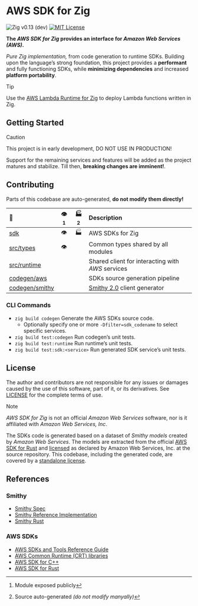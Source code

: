 # AWS SDK for Zig

![Zig v0.13 (dev)](https://img.shields.io/badge/Zig-v0.13_(dev)_-black?logo=zig&logoColor=F7A41D "Zig v0.13 – master branch")
[![MIT License](https://img.shields.io/github/license/by-nir/aws-sdk-zig)](/LICENSE)

**The _AWS SDK for Zig_ provides an interface for _Amazon Web Services (AWS)_.**

_Pure Zig implementation,_ from code generation to runtime SDKs.
Building upon the language’s strong foundation, this project provides a
**performant** and fully functioning SDKs, while **minimizing dependencies** and
increased **platform portability**.

> [!TIP]
> Use the [AWS Lambda Runtime for Zig](https://github.com/by-nir/aws-lambda-zig)
> to deploy Lambda functions written in Zig.

## Getting Started

> [!CAUTION]
> This project is in early development, DO NOT USE IN PRODUCTION!
>
> Support for the remaining services and features will be added as the project
> matures and stabilize. Till then, **breaking changes are imminent!**.

## Contributing

Parts of this codebase are auto-generated, **do not modify them directly!**

| 📁 | 👁️[^1] | 🏭[^2] | Description |
|:-|:-:|:-:|:-|
| [sdk](sdk) | 👁️ | 🏭 | AWS SDKs for Zig |
| [src/types](src/types) | 👁️ | | Common types shared by all modules |
| [src/runtime](src/runtime) | | | Shared client for interacting with _AWS_ services |
| [codegen/aws](codegen) | | | SDKs source generation pipeline |
| [codegen/smithy](codegen/smithy) | | | [Smithy 2.0](https://smithy.io/2.0) client generator |

[^1]: Module exposed publicly
[^2]: Source auto-generated _(do not modify manyally)_

### CLI Commands

- `zig build codegen` Generate the AWS SDKs source code.
    - Optionally specify one or more `-Dfilter=sdk_codename` to select specific services.
- `zig build test:codegen` Run codegen’s unit tests.
- `zig build test:runtime` Run runtime’s unit tests.
- `zig build test:sdk:<service>` Run generated SDK service’s unit tests.

## License

The author and contributors are not responsible for any issues or damages caused
by the use of this software, part of it, or its derivatives. See [LICENSE](/LICENSE)
for the complete terms of use.

> [!NOTE]
> _AWS SDK for Zig_ is not an official _Amazon Web Services_ software, nor is it
> affiliated with _Amazon Web Services, Inc_.

The SDKs code is generated based on a dataset of _Smithy models_ created by
_Amazon Web Services_. The models are extracted from the official [AWS SDK for Rust](https://github.com/awslabs/aws-sdk-rust)
and [licensed](https://github.com/awslabs/aws-sdk-rust/blob/main/LICENSE) as 
declared by Amazon Web Services, Inc. at the source repository.
This codebase, including the generated code, are covered by a [standalone license](/LICENSE).

## References

### Smithy

- [Smithy Spec](https://smithy.io/2.0/index.html)
- [Smithy Reference Implementation](https://github.com/smithy-lang/smithy)
- [Smithy Rust](https://github.com/smithy-lang/smithy-rs)

### AWS SDKs

- [AWS SDKs and Tools Reference Guide](https://docs.aws.amazon.com/sdkref/latest/guide/overview.html)
- [AWS Common Runtime (CRT) libraries](https://docs.aws.amazon.com/sdkref/latest/guide/common-runtime.html)
- [AWS SDK for C++](https://github.com/aws/aws-sdk-cpp)
- [AWS SDK for Rust](https://github.com/awslabs/aws-sdk-rust)